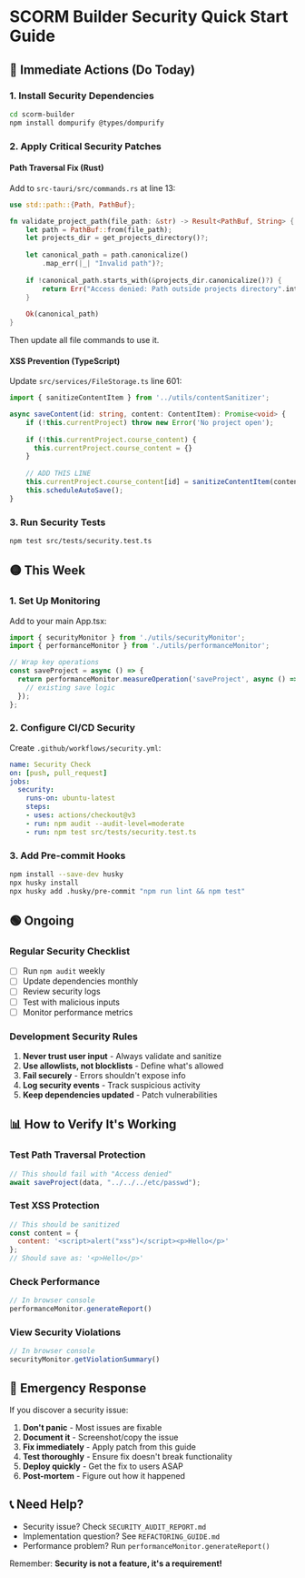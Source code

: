 # SCORM Builder Security Quick Start Guide

## 🔴 Immediate Actions (Do Today)

### 1. Install Security Dependencies
```bash
cd scorm-builder
npm install dompurify @types/dompurify
```

### 2. Apply Critical Security Patches

#### Path Traversal Fix (Rust)
Add to `src-tauri/src/commands.rs` at line 13:
```rust
use std::path::{Path, PathBuf};

fn validate_project_path(file_path: &str) -> Result<PathBuf, String> {
    let path = PathBuf::from(file_path);
    let projects_dir = get_projects_directory()?;
    
    let canonical_path = path.canonicalize()
        .map_err(|_| "Invalid path")?;
    
    if !canonical_path.starts_with(&projects_dir.canonicalize()?) {
        return Err("Access denied: Path outside projects directory".into());
    }
    
    Ok(canonical_path)
}
```

Then update all file commands to use it.

#### XSS Prevention (TypeScript)
Update `src/services/FileStorage.ts` line 601:
```typescript
import { sanitizeContentItem } from '../utils/contentSanitizer';

async saveContent(id: string, content: ContentItem): Promise<void> {
    if (!this.currentProject) throw new Error('No project open');
    
    if (!this.currentProject.course_content) {
      this.currentProject.course_content = {}
    }
    
    // ADD THIS LINE
    this.currentProject.course_content[id] = sanitizeContentItem(content);
    this.scheduleAutoSave();
}
```

### 3. Run Security Tests
```bash
npm test src/tests/security.test.ts
```

## 🟡 This Week

### 1. Set Up Monitoring
Add to your main App.tsx:
```typescript
import { securityMonitor } from './utils/securityMonitor';
import { performanceMonitor } from './utils/performanceMonitor';

// Wrap key operations
const saveProject = async () => {
  return performanceMonitor.measureOperation('saveProject', async () => {
    // existing save logic
  });
};
```

### 2. Configure CI/CD Security
Create `.github/workflows/security.yml`:
```yaml
name: Security Check
on: [push, pull_request]
jobs:
  security:
    runs-on: ubuntu-latest
    steps:
    - uses: actions/checkout@v3
    - run: npm audit --audit-level=moderate
    - run: npm test src/tests/security.test.ts
```

### 3. Add Pre-commit Hooks
```bash
npm install --save-dev husky
npx husky install
npx husky add .husky/pre-commit "npm run lint && npm test"
```

## 🟢 Ongoing

### Regular Security Checklist
- [ ] Run `npm audit` weekly
- [ ] Update dependencies monthly
- [ ] Review security logs
- [ ] Test with malicious inputs
- [ ] Monitor performance metrics

### Development Security Rules
1. **Never trust user input** - Always validate and sanitize
2. **Use allowlists, not blocklists** - Define what's allowed
3. **Fail securely** - Errors shouldn't expose info
4. **Log security events** - Track suspicious activity
5. **Keep dependencies updated** - Patch vulnerabilities

## 📊 How to Verify It's Working

### Test Path Traversal Protection
```javascript
// This should fail with "Access denied"
await saveProject(data, "../../../etc/passwd");
```

### Test XSS Protection
```javascript
// This should be sanitized
const content = {
  content: '<script>alert("xss")</script><p>Hello</p>'
};
// Should save as: '<p>Hello</p>'
```

### Check Performance
```javascript
// In browser console
performanceMonitor.generateReport()
```

### View Security Violations
```javascript
// In browser console
securityMonitor.getViolationSummary()
```

## 🚨 Emergency Response

If you discover a security issue:

1. **Don't panic** - Most issues are fixable
2. **Document it** - Screenshot/copy the issue
3. **Fix immediately** - Apply patch from this guide
4. **Test thoroughly** - Ensure fix doesn't break functionality
5. **Deploy quickly** - Get the fix to users ASAP
6. **Post-mortem** - Figure out how it happened

## 📞 Need Help?

- Security issue? Check `SECURITY_AUDIT_REPORT.md`
- Implementation question? See `REFACTORING_GUIDE.md`
- Performance problem? Run `performanceMonitor.generateReport()`

Remember: **Security is not a feature, it's a requirement!**